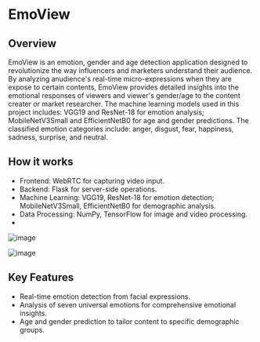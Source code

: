# EmoView

## Overview
EmoView is an emotion, gender and age detection application designed to revolutionize the way influencers and marketers understand their audience. By analyzing anudience's real-time micro-expressions when they are expose to certain contents, EmoView provides detailed insights into the emotional responses of viewers and viewer's gender/age to the content creater or market researcher. 
The machine learning models used in this project includes: VGG19 and ResNet-18 for emotion analysis; MobileNetV3Small and EfficientNetB0 for age and gender predictions. The classified emotion categories include: anger, disgust, fear, happiness, sadness, surprise, and neutral.

## How it works
- Frontend: WebRTC for capturing video input.
- Backend: Flask for server-side operations.
- Machine Learning: VGG19, ResNet-18 for emotion detection; MobileNetV3Small, EfficientNetB0 for demographic analysis.
- Data Processing: NumPy, TensorFlow for image and video processing.
- 
![image](https://github.com/LIUAnthea/Facial_Emotion_Reader/assets/130535253/4768f58b-03c6-461e-b7de-4c5f3ffe2ced)

![image](https://github.com/LIUAnthea/Facial_Emotion_Reader/assets/130535253/a611963f-866d-4095-9455-fcf035fd75bf)

## Key Features
- Real-time emotion detection from facial expressions.
- Analysis of seven universal emotions for comprehensive emotional insights.
- Age and gender prediction to tailor content to specific demographic groups.
